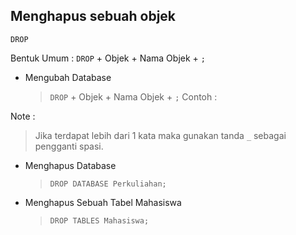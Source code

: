 ## **Menghapus sebuah objek**

  `DROP`

  Bentuk Umum : `DROP` + Objek + Nama Objek + `;`
  - Mengubah Database
    > `DROP` + Objek + Nama Objek + `;`
  Contoh : 
  
  Note :
  > Jika terdapat lebih dari 1 kata maka gunakan tanda ``_`` sebagai pengganti spasi.

  - Menghapus Database
    > `DROP DATABASE Perkuliahan;`
  - Menghapus Sebuah Tabel Mahasiswa
    > `DROP TABLES Mahasiswa;`
